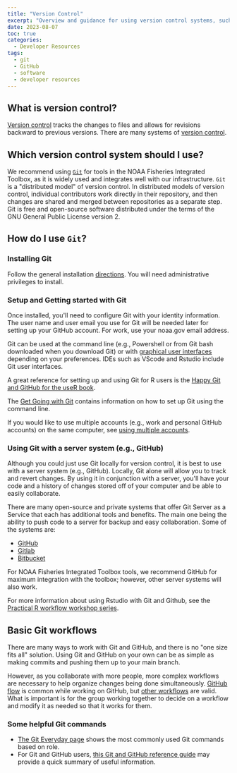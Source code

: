 ```yaml
---
title: "Version Control"
excerpt: "Overview and guidance for using version control systems, such as Git."
date: 2023-08-07
toc: true
categories:
  - Developer Resources
tags:
  - git
  - GitHub
  - software
  - developer resources
---
```


## What is version control?

[Version control](https://build-me-the-docs-please.readthedocs.io/en/latest/Using_Git/OnVersionControl.html) tracks the changes to files and allows for revisions backward to previous versions. There are many systems of [version control](https://en.wikipedia.org/wiki/List_of_version-control_software).

## Which version control system should I use?

We recommend using [`Git`](https://git-scm.com/) for tools in the NOAA Fisheries Integrated Toolbox, as it is widely used and integrates well with our infrastructure. `Git` is a "distributed model" of version control. In distributed models of version control, individual contributors work directly in their repository, and then changes are shared and merged between repositories as a separate step. Git is free and open-source software distributed under the terms of the GNU General Public License version 2.

## How do I use `Git`?

### Installing Git

Follow the general installation [directions](https://git-scm.com/book/en/v2/Getting-Started-Installing-Git). You will need administrative privileges to install. 

### Setup and Getting started with Git

Once installed, you'll need to configure Git with your identity information. The user name and user email you use for Git will be needed later for setting up your GitHub account. For work, use your noaa.gov email address.

Git can be used at the command line (e.g., Powershell or from Git bash downloaded when you download Git) or with [graphical user interfaces](https://git-scm.com/downloads/guis) depending on your preferences. IDEs such as VScode and Rstudio include Git user interfaces.

A great reference for setting up and using Git for R users is the [Happy Git and GitHub for the useR book](https://happygitwithr.com/).

The [Get Going with Git](https://git-scm.com/video/get-going) contains information on how to set up Git using the command line.

If you would like to use multiple accounts (e.g., work and personal GitHub accounts) on the same computer, see [using multiple accounts](https://nmfs-ost.github.io/noaa-fit-resources/noaa%20resources/github-account/#multiple-identities).

### Using Git with a server system (e.g., GitHub)

Although you could just use Git locally for version control, it is best to use with a server system (e.g., GitHub).  Locally, Git alone will allow you to track and revert changes. By using it in conjunction with a server, you'll have your code and a history of changes stored off of your computer and be able to easily collaborate.

There are many open-source and private systems that offer Git Server as a Service that each has additional tools and benefits.  The main one being the ability to push code to a server for backup and easy collaboration. Some of the  systems are:
- [GitHub](https://github.com/)
- [Gitlab](https://about.gitlab.com/)
- [Bitbucket](https://bitbucket.org/)

For NOAA Fisheries Integrated Toolbox tools, we recommend GitHub for maximum integration with the toolbox; however, other server systems will also work.

For more information about using Rstudio with Git and Github, see the [Practical R workflow workshop series](https://rverse-tutorials.github.io/RWorkflow/intro-git.html).

## Basic Git workflows

There are many ways to work with Git and GitHub, and there is no "one size fits all" solution.
Using Git and GitHub on your own can be as simple as making commits and pushing
them up to your main branch.

However, as you collaborate with more people, more complex workflows are necessary
to help organize changes being done simultaneously. [GitHub flow](https://docs.github.com/en/get-started/quickstart/github-flow) is common while working on GitHub, but [other workflows](https://www.atlassian.com/git/tutorials/comparing-workflows) are valid. What is important is for the group working together 
to decide on a workflow and modify it as needed so that it works for them.

### Some helpful Git commands

- [The Git Everyday page](https://git-scm.com/docs/giteveryday) shows the most commonly used Git commands based on role.
- For Git and GitHub users, [this Git and GitHub reference guide](https://training.github.com/downloads/github-git-cheat-sheet/) may provide a quick summary of useful information.
